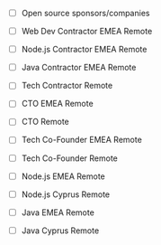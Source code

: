 - [ ] Open source sponsors/companies 

- [ ] Web Dev Contractor EMEA Remote
- [ ] Node.js Contractor EMEA Remote
- [ ] Java Contractor EMEA Remote
- [ ] Tech Contractor Remote

- [ ] CTO EMEA Remote
- [ ] CTO Remote
- [ ] Tech Co-Founder EMEA Remote
- [ ] Tech Co-Founder Remote

- [ ] Node.js EMEA Remote
- [ ] Node.js Cyprus Remote

- [ ] Java EMEA Remote
- [ ] Java Cyprus Remote
